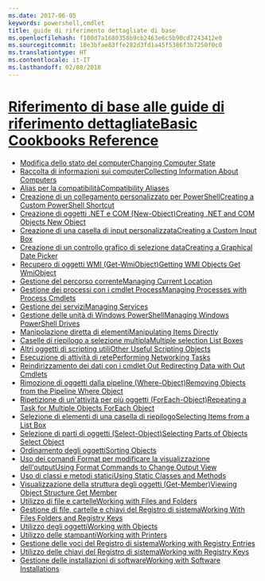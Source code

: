 ```yaml
---
ms.date: 2017-06-05
keywords: powershell,cmdlet
title: guide di riferimento dettagliate di base
ms.openlocfilehash: f100d7a1680358b9cb2463e6c5b90cd7243412e0
ms.sourcegitcommit: 18e3bfae83ffe282d3fd1a45f5386f3b7250f0c0
ms.translationtype: HT
ms.contentlocale: it-IT
ms.lasthandoff: 02/08/2018
---
```

# <a name="basic-cookbooks-referencecookbooksbasic-cookbooks-referencemd"></a>[<span data-ttu-id="3e5ef-103">Riferimento di base alle guide di riferimento dettagliate</span><span class="sxs-lookup"><span data-stu-id="3e5ef-103">Basic Cookbooks Reference</span></span>](cookbooks/basic-cookbooks-reference.md)

- [<span data-ttu-id="3e5ef-104">Modifica dello stato del computer</span><span class="sxs-lookup"><span data-stu-id="3e5ef-104">Changing Computer State</span></span>](cookbooks/Changing-Computer-State.md)
- [<span data-ttu-id="3e5ef-105">Raccolta di informazioni sui computer</span><span class="sxs-lookup"><span data-stu-id="3e5ef-105">Collecting Information About Computers</span></span>](cookbooks/Collecting-Information-About-Computers.md)
- [<span data-ttu-id="3e5ef-106">Alias per la compatibilità</span><span class="sxs-lookup"><span data-stu-id="3e5ef-106">Compatibility Aliases</span></span>](cookbooks/Appendix-1---Compatibility-Aliases.md)
- [<span data-ttu-id="3e5ef-107">Creazione di un collegamento personalizzato per PowerShell</span><span class="sxs-lookup"><span data-stu-id="3e5ef-107">Creating a Custom PowerShell Shortcut</span></span>](cookbooks/Appendix-2---Creating-a-Custom-PowerShell-Shortcut.md)
- [<span data-ttu-id="3e5ef-108">Creazione di oggetti .NET e COM (New-Object)</span><span class="sxs-lookup"><span data-stu-id="3e5ef-108">Creating .NET and COM Objects  New Object </span></span>](cookbooks/Creating-.NET-and-COM-Objects--New-Object-.md)
- [<span data-ttu-id="3e5ef-109">Creazione di una casella di input personalizzata</span><span class="sxs-lookup"><span data-stu-id="3e5ef-109">Creating a Custom Input Box</span></span>](cookbooks/Creating-a-Custom-Input-Box.md)
- [<span data-ttu-id="3e5ef-110">Creazione di un controllo grafico di selezione data</span><span class="sxs-lookup"><span data-stu-id="3e5ef-110">Creating a Graphical Date Picker</span></span>](cookbooks/Creating-a-Graphical-Date-Picker.md)
- [<span data-ttu-id="3e5ef-111">Recupero di oggetti WMI (Get-WmiObject)</span><span class="sxs-lookup"><span data-stu-id="3e5ef-111">Getting WMI Objects  Get WmiObject </span></span>](cookbooks/Getting-WMI-Objects--Get-WmiObject-.md)
- [<span data-ttu-id="3e5ef-112">Gestione del percorso corrente</span><span class="sxs-lookup"><span data-stu-id="3e5ef-112">Managing Current Location</span></span>](cookbooks/Managing-Current-Location.md)
- [<span data-ttu-id="3e5ef-113">Gestione dei processi con i cmdlet Process</span><span class="sxs-lookup"><span data-stu-id="3e5ef-113">Managing Processes with Process Cmdlets</span></span>](cookbooks/Managing-Processes-with-Process-Cmdlets.md)
- [<span data-ttu-id="3e5ef-114">Gestione dei servizi</span><span class="sxs-lookup"><span data-stu-id="3e5ef-114">Managing Services</span></span>](cookbooks/Managing-Services.md)
- [<span data-ttu-id="3e5ef-115">Gestione delle unità di Windows PowerShell</span><span class="sxs-lookup"><span data-stu-id="3e5ef-115">Managing Windows PowerShell Drives</span></span>](cookbooks/Managing-Windows-PowerShell-Drives.md)
- [<span data-ttu-id="3e5ef-116">Manipolazione diretta di elementi</span><span class="sxs-lookup"><span data-stu-id="3e5ef-116">Manipulating Items Directly</span></span>](cookbooks/Manipulating-Items-Directly.md)
- [<span data-ttu-id="3e5ef-117">Caselle di riepilogo a selezione multipla</span><span class="sxs-lookup"><span data-stu-id="3e5ef-117">Multiple selection List Boxes</span></span>](cookbooks/Multiple-selection-List-Boxes.md)
- [<span data-ttu-id="3e5ef-118">Altri oggetti di scripting utili</span><span class="sxs-lookup"><span data-stu-id="3e5ef-118">Other Useful Scripting Objects</span></span>](cookbooks/Other-Useful-Scripting-Objects.md)
- [<span data-ttu-id="3e5ef-119">Esecuzione di attività di rete</span><span class="sxs-lookup"><span data-stu-id="3e5ef-119">Performing Networking Tasks</span></span>](cookbooks/Performing-Networking-Tasks.md)
- [<span data-ttu-id="3e5ef-120">Reindirizzamento dei dati con i cmdlet Out   </span><span class="sxs-lookup"><span data-stu-id="3e5ef-120">Redirecting Data with Out   Cmdlets</span></span>](cookbooks/Redirecting-Data-with-Out---Cmdlets.md)
- [<span data-ttu-id="3e5ef-121">Rimozione di oggetti dalla pipeline (Where-Object)</span><span class="sxs-lookup"><span data-stu-id="3e5ef-121">Removing Objects from the Pipeline  Where Object </span></span>](cookbooks/Removing-Objects-from-the-Pipeline--Where-Object-.md)
- [<span data-ttu-id="3e5ef-122">Ripetizione di un'attività per più oggetti (ForEach-Object)</span><span class="sxs-lookup"><span data-stu-id="3e5ef-122">Repeating a Task for Multiple Objects  ForEach Object </span></span>](cookbooks/Repeating-a-Task-for-Multiple-Objects--ForEach-Object-.md)
- [<span data-ttu-id="3e5ef-123">Selezione di elementi di una casella di riepilogo</span><span class="sxs-lookup"><span data-stu-id="3e5ef-123">Selecting Items from a List Box</span></span>](cookbooks/Selecting-Items-from-a-List-Box.md)
- [<span data-ttu-id="3e5ef-124">Selezione di parti di oggetti (Select-Object)</span><span class="sxs-lookup"><span data-stu-id="3e5ef-124">Selecting Parts of Objects  Select Object </span></span>](cookbooks/Selecting-Parts-of-Objects--Select-Object-.md)
- [<span data-ttu-id="3e5ef-125">Ordinamento degli oggetti</span><span class="sxs-lookup"><span data-stu-id="3e5ef-125">Sorting Objects</span></span>](cookbooks/Sorting-Objects.md)
- [<span data-ttu-id="3e5ef-126">Uso dei comandi Format per modificare la visualizzazione dell'output</span><span class="sxs-lookup"><span data-stu-id="3e5ef-126">Using Format Commands to Change Output View</span></span>](cookbooks/Using-Format-Commands-to-Change-Output-View.md)
- [<span data-ttu-id="3e5ef-127">Uso di classi e metodi statici</span><span class="sxs-lookup"><span data-stu-id="3e5ef-127">Using Static Classes and Methods</span></span>](cookbooks/Using-Static-Classes-and-Methods.md)
- [<span data-ttu-id="3e5ef-128">Visualizzazione della struttura degli oggetti (Get-Member)</span><span class="sxs-lookup"><span data-stu-id="3e5ef-128">Viewing Object Structure  Get Member </span></span>](cookbooks/Viewing-Object-Structure--Get-Member-.md)
- [<span data-ttu-id="3e5ef-129">Utilizzo di file e cartelle</span><span class="sxs-lookup"><span data-stu-id="3e5ef-129">Working with Files and Folders</span></span>](cookbooks/Working-with-Files-and-Folders.md)
- [<span data-ttu-id="3e5ef-130">Gestione di file, cartelle e chiavi del Registro di sistema</span><span class="sxs-lookup"><span data-stu-id="3e5ef-130">Working With Files Folders and Registry Keys</span></span>](cookbooks/Working-With-Files-Folders-and-Registry-Keys.md)
- [<span data-ttu-id="3e5ef-131">Utilizzo degli oggetti</span><span class="sxs-lookup"><span data-stu-id="3e5ef-131">Working with Objects</span></span>](cookbooks/Working-with-Objects.md)
- [<span data-ttu-id="3e5ef-132">Utilizzo delle stampanti</span><span class="sxs-lookup"><span data-stu-id="3e5ef-132">Working with Printers</span></span>](cookbooks/Working-with-Printers.md)
- [<span data-ttu-id="3e5ef-133">Gestione delle voci del Registro di sistema</span><span class="sxs-lookup"><span data-stu-id="3e5ef-133">Working with Registry Entries</span></span>](cookbooks/Working-with-Registry-Entries.md)
- [<span data-ttu-id="3e5ef-134">Utilizzo delle chiavi del Registro di sistema</span><span class="sxs-lookup"><span data-stu-id="3e5ef-134">Working with Registry Keys</span></span>](cookbooks/Working-with-Registry-Keys.md)
- [<span data-ttu-id="3e5ef-135">Gestione delle installazioni di software</span><span class="sxs-lookup"><span data-stu-id="3e5ef-135">Working with Software Installations</span></span>](cookbooks/Working-with-Software-Installations.md)

